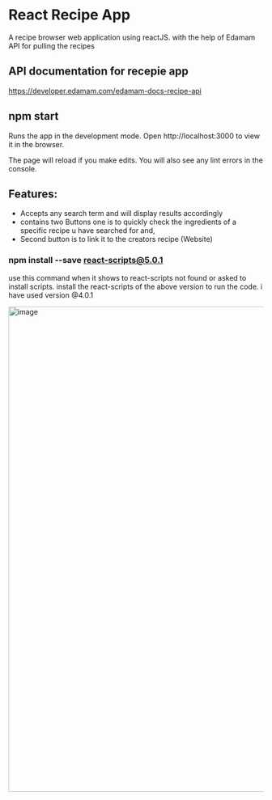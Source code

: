 # React Recipe App
A recipe browser web application using reactJS.
with the help of Edamam API for pulling the recipes

## API documentation for recepie app
 https://developer.edamam.com/edamam-docs-recipe-api
 
## npm start
Runs the app in the development mode.
Open http://localhost:3000 to view it in the browser.

The page will reload if you make edits.
You will also see any lint errors in the console.

## Features:
- Accepts any search term and will display results accordingly
-  contains two Buttons one is  to quickly check the ingredients of a specific recipe u have searched for and,
-  Second button is to link it to the creators recipe (Website)

### npm install --save react-scripts@5.0.1
use this command when it shows to react-scripts not found or asked to install scripts.
install the react-scripts of the above version to run the code.
i have used version @4.0.1 

<img width="960" alt="image" src="https://user-images.githubusercontent.com/88225022/182635081-3791ff19-1fdf-48d3-a1e6-efe336f795d6.png">





